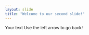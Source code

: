 ```yaml
---
layout: slide
title: "Welcome to our second slide!"
---
```

Your text
Use the left arrow to go back!
                                                                                                                                                                                                                                                                                                                            
